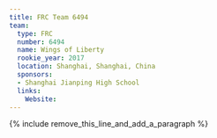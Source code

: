 ```yaml
---
title: FRC Team 6494
team:
  type: FRC
  number: 6494
  name: Wings of Liberty
  rookie_year: 2017
  location: Shanghai, Shanghai, China
  sponsors:
  - Shanghai Jianping High School
  links:
    Website:
---
```


{% include remove_this_line_and_add_a_paragraph %}